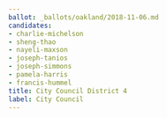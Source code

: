 ```yaml
---
ballot: _ballots/oakland/2018-11-06.md
candidates:
- charlie-michelson
- sheng-thao
- nayeli-maxson
- joseph-tanios
- joseph-simmons
- pamela-harris
- francis-hummel
title: City Council District 4
label: City Council
---
```

